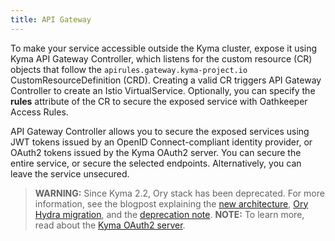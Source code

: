 ```yaml
---
title: API Gateway
---
```


To make your service accessible outside the Kyma cluster, expose it using Kyma API Gateway Controller, which listens for the custom resource (CR) objects that follow the `apirules.gateway.kyma-project.io` CustomResourceDefinition (CRD). Creating a valid CR triggers API Gateway Controller to create an Istio VirtualService. Optionally, you can specify the **rules** attribute of the CR to secure the exposed service with Oathkeeper Access Rules.

API Gateway Controller allows you to secure the exposed services using JWT tokens issued by an OpenID Connect-compliant identity provider, or OAuth2 tokens issued by the Kyma OAuth2 server. You can secure the entire service, or secure the selected endpoints. Alternatively, you can leave the service unsecured.

>**WARNING:** Since Kyma 2.2, Ory stack has been deprecated. For more information, see the blogpost explaining the [new architecture](https://blogs.sap.com/2023/02/10/sap-btp-kyma-runtime-api-gateway-future-architecture-based-on-istio/), [Ory Hydra migration](https://blogs.sap.com/2023/06/06/sap-btp-kyma-runtime-ory-hydra-oauth2-client-migration/), and the [deprecation note](https://github.com/kyma-project/website/blob/main/content/blog-posts/2022-05-04-release-notes-2.2/index.md#ory-stack-deprecation-note).
> **NOTE:** To learn more, read about the [Kyma OAuth2 server](../../../04-operation-guides/security/sec-05-customization-operation.md).
